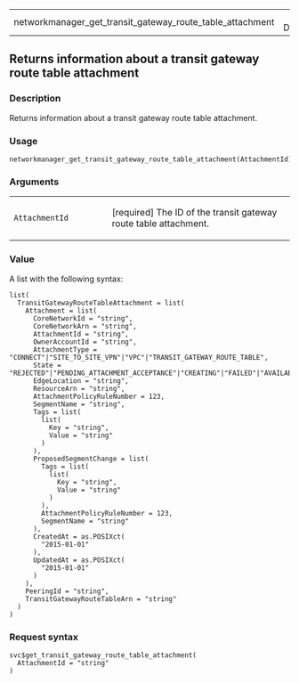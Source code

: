 <table style="width: 100%;">
<tbody>
<tr class="odd">
<td>networkmanager_get_transit_gateway_route_table_attachment</td>
<td style="text-align: right;">R Documentation</td>
</tr>
</tbody>
</table>

## Returns information about a transit gateway route table attachment

### Description

Returns information about a transit gateway route table attachment.

### Usage

    networkmanager_get_transit_gateway_route_table_attachment(AttachmentId)

### Arguments

<table>
<colgroup>
<col style="width: 35%" />
<col style="width: 65%" />
</colgroup>
<tbody>
<tr class="odd">
<td><code
id="networkmanager_get_transit_gateway_route_table_attachment_:_AttachmentId">AttachmentId</code></td>
<td><p>[required] The ID of the transit gateway route table
attachment.</p></td>
</tr>
</tbody>
</table>

### Value

A list with the following syntax:

    list(
      TransitGatewayRouteTableAttachment = list(
        Attachment = list(
          CoreNetworkId = "string",
          CoreNetworkArn = "string",
          AttachmentId = "string",
          OwnerAccountId = "string",
          AttachmentType = "CONNECT"|"SITE_TO_SITE_VPN"|"VPC"|"TRANSIT_GATEWAY_ROUTE_TABLE",
          State = "REJECTED"|"PENDING_ATTACHMENT_ACCEPTANCE"|"CREATING"|"FAILED"|"AVAILABLE"|"UPDATING"|"PENDING_NETWORK_UPDATE"|"PENDING_TAG_ACCEPTANCE"|"DELETING",
          EdgeLocation = "string",
          ResourceArn = "string",
          AttachmentPolicyRuleNumber = 123,
          SegmentName = "string",
          Tags = list(
            list(
              Key = "string",
              Value = "string"
            )
          ),
          ProposedSegmentChange = list(
            Tags = list(
              list(
                Key = "string",
                Value = "string"
              )
            ),
            AttachmentPolicyRuleNumber = 123,
            SegmentName = "string"
          ),
          CreatedAt = as.POSIXct(
            "2015-01-01"
          ),
          UpdatedAt = as.POSIXct(
            "2015-01-01"
          )
        ),
        PeeringId = "string",
        TransitGatewayRouteTableArn = "string"
      )
    )

### Request syntax

    svc$get_transit_gateway_route_table_attachment(
      AttachmentId = "string"
    )
